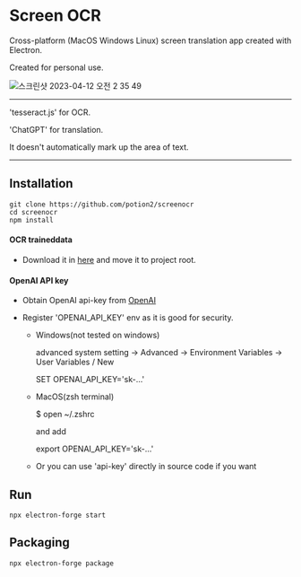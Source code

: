 # Screen OCR
Cross-platform (MacOS Windows Linux) screen translation app created with Electron.

Created for personal use.

![스크린샷 2023-04-12 오전 2 35 49](https://user-images.githubusercontent.com/58328950/231250980-9d53ef49-ab1b-467a-a6a5-f20601fec496.jpg)


---

'tesseract.js' for OCR.

'ChatGPT' for translation.

It doesn't automatically mark up the area of text.

---

## Installation

    git clone https://github.com/potion2/screenocr
    cd screenocr
    npm install

#### OCR traineddata

  - Download it in [here](https://github.com/tesseract-ocr/tessdata_fast) and move it to project root.


#### OpenAI API key

  - Obtain OpenAI api-key from [OpenAI](https://platform.openai.com/account/api-keys)
  - Register 'OPENAI_API_KEY' env as it is good for security.

      - Windows(not tested on windows)

        advanced system setting -> Advanced -> Environment Variables -> User Variables / New
        
        SET OPENAI_API_KEY='sk-...'



      - MacOS(zsh terminal)

        $ open ~/.zshrc
        
        and add
        
        export OPENAI_API_KEY='sk-...'



      - Or you can use 'api-key' directly in source code if you want




## Run

    npx electron-forge start


## Packaging

    npx electron-forge package



